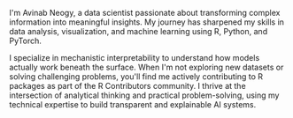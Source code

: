 I'm Avinab Neogy, a data scientist passionate about transforming complex information into meaningful insights. My journey has sharpened my skills in data analysis, visualization, and machine learning using R, Python, and PyTorch. 

I specialize in mechanistic interpretability to understand how models actually work beneath the surface. When I'm not exploring new datasets or solving challenging problems, you'll find me actively contributing to R packages as part of the R Contributors community. I thrive at the intersection of analytical thinking and practical problem-solving, using my technical expertise to build transparent and explainable AI systems.

<!--
**avinabneogy23/avinabneogy23** is a ✨ _special_ ✨ repository because its `README.md` (this file) appears on your GitHub profile.

Here are some ideas to get you started:

- 🔭 I’m currently working on ...
- 🌱 I’m currently learning ...
- 👯 I’m looking to collaborate on ...
- 🤔 I’m looking for help with ...
- 💬 Ask me about ...
- 📫 How to reach me: ...
- 😄 Pronouns: ...
- ⚡ Fun fact: ...
-->
